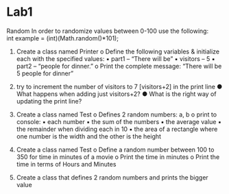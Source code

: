 # Lab1
Random
In order to randomize values between 0-100 use the following:   
int example = (int)(Math.random()*101);

1.	Create a class named Printer
o	Define the following variables & initialize each with the specified values:
▪	part1 – “There will be”
▪	visitors – 5
▪	part2 – “people for dinner.”
o	Print the complete message: “There will be 5 people for dinner”

2.	try to increment the number of visitors to 7 [visitors+2] in the print line
●	What happens when adding just visitors+2?
●	What is the right way of updating the print line?

3.	Create a class named Test
o	Defines 2 random numbers: a, b
o	print to console:
▪	each number
▪	the sum of the numbers
▪	the average value
▪	the remainder when dividing each in 10
▪	the area of a rectangle where one number is the width and the other is the height

4.	Create a class named Test
o	Define a random number between 100 to 350 for time in minutes of a movie
o	Print the time in minutes
o	Print the time in terms of Hours and Minutes

5.	Create a class that defines 2 random numbers and prints the bigger value

